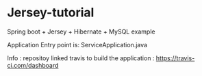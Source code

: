 # Jersey-tutorial
 Spring boot + Jersey + Hibernate + MySQL example
 
 
 Application Entry point is:
 ServiceApplication.java
 
 
 Info :
 repositoy linked travis to build the application : https://travis-ci.com/dashboard
